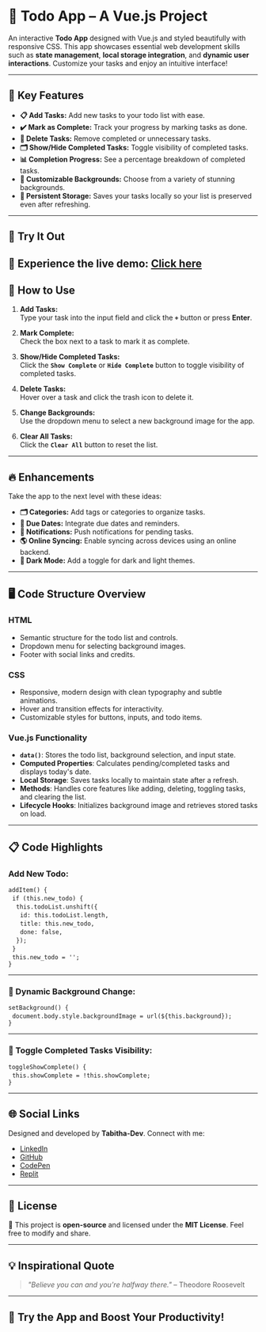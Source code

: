 # 📝 Todo App – A Vue.js Project

An interactive **Todo App** designed with Vue.js and styled beautifully with responsive CSS. This app showcases essential web development skills such as **state management**, **local storage integration**, and **dynamic user interactions**. Customize your tasks and enjoy an intuitive interface!

---

## 🌟 Key Features

- **📋 Add Tasks:** Add new tasks to your todo list with ease.  
- **✔️ Mark as Complete:** Track your progress by marking tasks as done.  
- **🚮 Delete Tasks:** Remove completed or unnecessary tasks.  
- **🗂️ Show/Hide Completed Tasks:** Toggle visibility of completed tasks.  
- **📊 Completion Progress:** See a percentage breakdown of completed tasks.  
- **🎨 Customizable Backgrounds:** Choose from a variety of stunning backgrounds.  
- **💾 Persistent Storage:** Saves your tasks locally so your list is preserved even after refreshing.  

---
## 🎯 Try It Out  

🚀 **Experience the live demo:** [Click here](https://tabitha-dev.github.io/ToDo-2/)  
---

## 📖 How to Use

1. **Add Tasks:**  
   Type your task into the input field and click the **`+`** button or press **Enter**.  

2. **Mark Complete:**  
   Check the box next to a task to mark it as complete.  

3. **Show/Hide Completed Tasks:**  
   Click the **`Show Complete`** or **`Hide Complete`** button to toggle visibility of completed tasks.  

4. **Delete Tasks:**  
   Hover over a task and click the trash icon to delete it.  

5. **Change Backgrounds:**  
   Use the dropdown menu to select a new background image for the app.  

6. **Clear All Tasks:**  
   Click the **`Clear All`** button to reset the list.  

---

## 🔥 Enhancements

Take the app to the next level with these ideas:

- **🗂️ Categories:** Add tags or categories to organize tasks.  
- **📆 Due Dates:** Integrate due dates and reminders.  
- **🔔 Notifications:** Push notifications for pending tasks.  
- **🌎 Online Syncing:** Enable syncing across devices using an online backend.  
- **🎨 Dark Mode:** Add a toggle for dark and light themes.  

---

## 🖥️ Code Structure Overview

### **HTML**
- Semantic structure for the todo list and controls.
- Dropdown menu for selecting background images.
- Footer with social links and credits.

### **CSS**
- Responsive, modern design with clean typography and subtle animations.
- Hover and transition effects for interactivity.
- Customizable styles for buttons, inputs, and todo items.

### **Vue.js Functionality**
- **`data()`**: Stores the todo list, background selection, and input state.
- **Computed Properties**: Calculates pending/completed tasks and displays today's date.
- **Local Storage**: Saves tasks locally to maintain state after a refresh.
- **Methods**: Handles core features like adding, deleting, toggling tasks, and clearing the list.
- **Lifecycle Hooks**: Initializes background image and retrieves stored tasks on load.

---

## 📋 Code Highlights

### Add New Todo:

`addItem() {`  
&nbsp;&nbsp;`if (this.new_todo) {`  
&nbsp;&nbsp;&nbsp;&nbsp;`this.todoList.unshift({`  
&nbsp;&nbsp;&nbsp;&nbsp;&nbsp;&nbsp;`id: this.todoList.length,`  
&nbsp;&nbsp;&nbsp;&nbsp;&nbsp;&nbsp;`title: this.new_todo,`  
&nbsp;&nbsp;&nbsp;&nbsp;&nbsp;&nbsp;`done: false,`  
&nbsp;&nbsp;&nbsp;&nbsp;`});`  
&nbsp;&nbsp;`}`  
&nbsp;&nbsp;`this.new_todo = '';`  
`}`  

---

### 🌈 Dynamic Background Change:

`setBackground() {`  
&nbsp;&nbsp;`document.body.style.backgroundImage = url(${this.background});`  
`}`  

---

### 🔄 Toggle Completed Tasks Visibility:

`toggleShowComplete() {`  
&nbsp;&nbsp;`this.showComplete = !this.showComplete;`  
`}`  

---

## 🌐 Social Links

Designed and developed by **Tabitha-Dev**. Connect with me:

- [LinkedIn](https://www.linkedin.com/in/tabitha-dev/)  
- [GitHub](https://github.com/tabitha-dev/)  
- [CodePen](https://codepen.io/tabitha-dev/)  
- [Replit](https://replit.com/@TabithaK/)  

---

## 📄 License

📜 This project is **open-source** and licensed under the **MIT License**. Feel free to modify and share.

---

## 💡 Inspirational Quote

> *"Believe you can and you're halfway there."* – Theodore Roosevelt  

---

## 🚀 Try the App and Boost Your Productivity!

